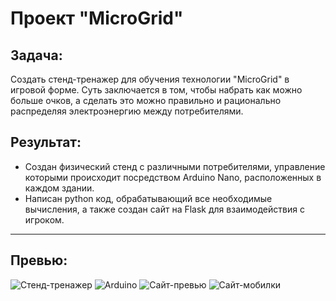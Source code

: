 # Проект "MicroGrid"

## Задача: 
Создать стенд-тренажер для обучения технологии "MicroGrid" в игровой форме. Суть заключается в том, чтобы набрать как можно больше очков, а сделать это можно правильно и рационально распределяя электроэнергию между потребителями.
## Результат:
 -	Создан физический стенд с различными потребителями, управление которыми происходит посредством Arduino Nano, расположенных в каждом здании. 
 - 	Написан python код, обрабатывающий все необходимые вычисления, а также создан сайт на Flask для взаимодействия с игроком. 

---

## Превью:

![Стенд-тренажер](https://user-images.githubusercontent.com/43131496/208266281-eba5f82e-a05a-49dc-8679-a620cbb901b8.png)
![Arduino](https://user-images.githubusercontent.com/43131496/208266324-9d67e639-4382-4813-aabf-5a26597a39d1.png)
![Сайт-превью](https://user-images.githubusercontent.com/43131496/208266251-6f3790c6-a118-49a8-adf2-ce6941fcf974.png)
![Сайт-мобилки](https://user-images.githubusercontent.com/43131496/208266285-aa9c9eb6-b43f-424f-8187-5818496274e7.png)